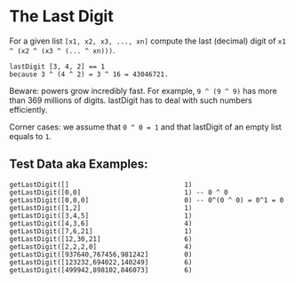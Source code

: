 # The Last Digit

For a given list `[x1, x2, x3, ..., xn]` compute the last (decimal) digit of `x1 ^ (x2 ^ (x3 ^ (... ^ xn)))`.

```
lastDigit [3, 4, 2] == 1
because 3 ^ (4 ^ 2) = 3 ^ 16 = 43046721.
```

Beware: powers grow incredibly fast. For example, `9 ^ (9 ^ 9)` has more than 369 millions of digits. lastDigit has to deal with such numbers efficiently.

Corner cases: we assume that `0 ^ 0 = 1` and that lastDigit of an empty list equals to `1`.

## Test Data aka Examples:

```
getLastDigit([]                             1)
getLastDigit([0,0]                          1) -- 0 ^ 0
getLastDigit([0,0,0]                        0) -- 0^(0 ^ 0) = 0^1 = 0
getLastDigit([1,2]                          1)
getLastDigit([3,4,5]                        1)
getLastDigit([4,3,6]                        4)
getLastDigit([7,6,21]                       1)
getLastDigit([12,30,21]                     6)
getLastDigit([2,2,2,0]                      4)
getLastDigit([937640,767456,981242]         0)
getLastDigit([123232,694022,140249]         6)
getLastDigit([499942,898102,846073]         6)
```